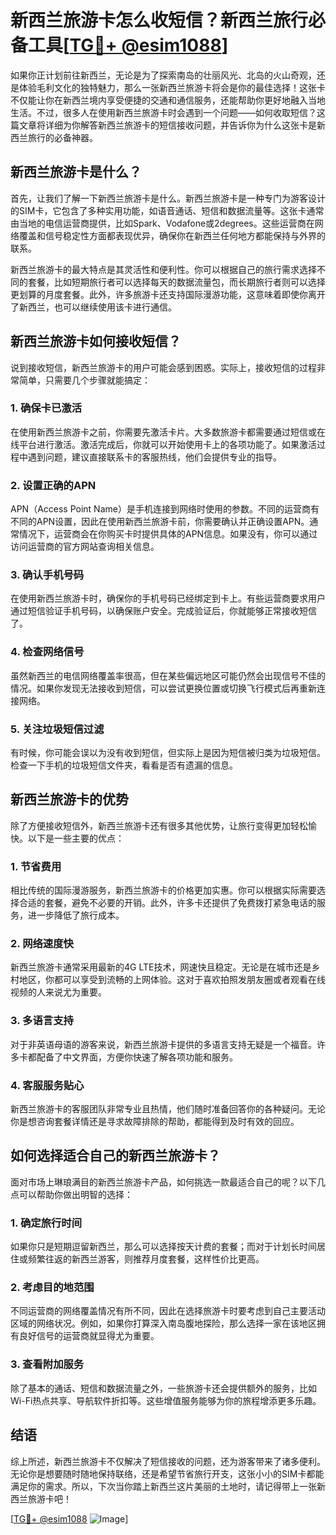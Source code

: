 # 新西兰旅游卡怎么收短信？新西兰旅行必备工具[[TG💪+ @esim1088](https://t.me/s/esim1088)]

如果你正计划前往新西兰，无论是为了探索南岛的壮丽风光、北岛的火山奇观，还是体验毛利文化的独特魅力，那么一张新西兰旅游卡将会是你的最佳选择！这张卡不仅能让你在新西兰境内享受便捷的交通和通信服务，还能帮助你更好地融入当地生活。不过，很多人在使用新西兰旅游卡时会遇到一个问题——如何收取短信？这篇文章将详细为你解答新西兰旅游卡的短信接收问题，并告诉你为什么这张卡是新西兰旅行的必备神器。

## 新西兰旅游卡是什么？

首先，让我们了解一下新西兰旅游卡是什么。新西兰旅游卡是一种专门为游客设计的SIM卡，它包含了多种实用功能，如语音通话、短信和数据流量等。这张卡通常由当地的电信运营商提供，比如Spark、Vodafone或2degrees。这些运营商在网络覆盖和信号稳定性方面都表现优异，确保你在新西兰任何地方都能保持与外界的联系。

新西兰旅游卡的最大特点是其灵活性和便利性。你可以根据自己的旅行需求选择不同的套餐，比如短期旅行者可以选择每天的数据流量包，而长期旅行者则可以选择更划算的月度套餐。此外，许多旅游卡还支持国际漫游功能，这意味着即使你离开了新西兰，也可以继续使用该卡进行通信。

## 新西兰旅游卡如何接收短信？

说到接收短信，新西兰旅游卡的用户可能会感到困惑。实际上，接收短信的过程非常简单，只需要几个步骤就能搞定：

### 1. 确保卡已激活

在使用新西兰旅游卡之前，你需要先激活卡片。大多数旅游卡都需要通过短信或在线平台进行激活。激活完成后，你就可以开始使用卡上的各项功能了。如果激活过程中遇到问题，建议直接联系卡的客服热线，他们会提供专业的指导。

### 2. 设置正确的APN

APN（Access Point Name）是手机连接到网络时使用的参数。不同的运营商有不同的APN设置，因此在使用新西兰旅游卡前，你需要确认并正确设置APN。通常情况下，运营商会在你购买卡时提供具体的APN信息。如果没有，你可以通过访问运营商的官方网站查询相关信息。

### 3. 确认手机号码

在使用新西兰旅游卡时，确保你的手机号码已经绑定到卡上。有些运营商要求用户通过短信验证手机号码，以确保账户安全。完成验证后，你就能够正常接收短信了。

### 4. 检查网络信号

虽然新西兰的电信网络覆盖率很高，但在某些偏远地区可能仍然会出现信号不佳的情况。如果你发现无法接收到短信，可以尝试更换位置或切换飞行模式后再重新连接网络。

### 5. 关注垃圾短信过滤

有时候，你可能会误以为没有收到短信，但实际上是因为短信被归类为垃圾短信。检查一下手机的垃圾短信文件夹，看看是否有遗漏的信息。

## 新西兰旅游卡的优势

除了方便接收短信外，新西兰旅游卡还有很多其他优势，让旅行变得更加轻松愉快。以下是一些主要的优点：

### 1. 节省费用

相比传统的国际漫游服务，新西兰旅游卡的价格更加实惠。你可以根据实际需要选择合适的套餐，避免不必要的开销。此外，许多卡还提供了免费拨打紧急电话的服务，进一步降低了旅行成本。

### 2. 网络速度快

新西兰旅游卡通常采用最新的4G LTE技术，网速快且稳定。无论是在城市还是乡村地区，你都可以享受到流畅的上网体验。这对于喜欢拍照发朋友圈或者观看在线视频的人来说尤为重要。

### 3. 多语言支持

对于非英语母语的游客来说，新西兰旅游卡提供的多语言支持无疑是一个福音。许多卡都配备了中文界面，方便你快速了解各项功能和服务。

### 4. 客服服务贴心

新西兰旅游卡的客服团队非常专业且热情，他们随时准备回答你的各种疑问。无论你是想咨询套餐详情还是寻求故障排除的帮助，都能得到及时有效的回应。

## 如何选择适合自己的新西兰旅游卡？

面对市场上琳琅满目的新西兰旅游卡产品，如何挑选一款最适合自己的呢？以下几点可以帮助你做出明智的选择：

### 1. 确定旅行时间

如果你只是短期逗留新西兰，那么可以选择按天计费的套餐；而对于计划长时间居住或频繁往返的新西兰游客，则推荐月度套餐，这样性价比更高。

### 2. 考虑目的地范围

不同运营商的网络覆盖情况有所不同，因此在选择旅游卡时要考虑到自己主要活动区域的网络状况。例如，如果你打算深入南岛腹地探险，那么选择一家在该地区拥有良好信号的运营商就显得尤为重要。

### 3. 查看附加服务

除了基本的通话、短信和数据流量之外，一些旅游卡还会提供额外的服务，比如Wi-Fi热点共享、导航软件折扣等。这些增值服务能够为你的旅程增添更多乐趣。

## 结语

综上所述，新西兰旅游卡不仅解决了短信接收的问题，还为游客带来了诸多便利。无论你是想要随时随地保持联络，还是希望节省旅行开支，这张小小的SIM卡都能满足你的需求。所以，下次当你踏上新西兰这片美丽的土地时，请记得带上一张新西兰旅游卡吧！

[[TG💪+ @esim1088](https://t.me/s/esim1088) ![Image](https://i.postimg.cc/4NQfJmqS/Snipaste-2025-05-13-00-14-12.png)]